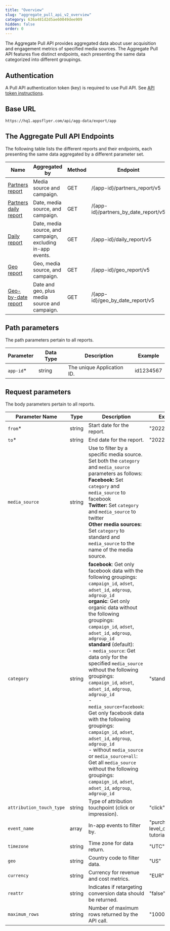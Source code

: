 ```yaml
---
title: "Overview"
slug: "aggregate_pull_api_v2_overview"
category: 636a481d2d5ae60049dee909
hidden: false
order: 0
---
```

The Aggregate Pull API provides aggregated data about user acquisition and engagement metrics of specified media sources. The Aggregate Pull API features five distinct endpoints, each presenting the same data categorized into different groupings.

## Authentication

A Pull API authentication token (key) is required to use Pull API. See [API token instructions](https://support.appsflyer.com/hc/en-us/articles/360004562377).

## Base URL

```http
https://hq1.appsflyer.com/api/agg-data/export/app
```

## The Aggregate Pull API Endpoints

The following table lists the different reports and their endpoints, each presenting the same data aggregated by a different parameter set.

| Name                                                           | Aggregated by                                    | Method | Endpoint                                      |
|----------------------------------------------------------------|--------------------------------------------------|--------|------------------------------------------------|
| [Partners report](/hc/reference/get_app-id-partners-report-v5-1)      | Media source and campaign.                       | GET    |  /{app-id}/partners_report/v5              |
| [Partners daily report](/hc/reference/get_app-id-partners-by-date-report-v5-1) | Date, media source, and campaign.                | GET    |  /{app-id}/partners_by_date_report/v5      |
| [Daily report](/hc/reference/get_app-id-daily-report-v5-1)             | Date, media source, and campaign, excluding in-app events. | GET    |  /{app-id}/daily_report/v5            |
| [Geo report](/hc/reference/get_app-id-geo-report-v5-1)                   | Geo, media source, and campaign.                 | GET    |  /{app-id}/geo_report/v5                   |
| [Geo-by-date report](/hc/reference/get_app-id-geo-by-date-report-v5-1)   | Date and geo, plus media source and campaign.    | GET    |  /{app-id}/geo_by_date_report/v5           |


## Path parameters

The path parameters pertain to all reports.

| Parameter  | Data Type | Description                          | Example    |
|------------|-----------|--------------------------------------|------------|
| `app-id`*  | string    | The unique Application ID.           | id1234567  |

## Request parameters

The body parameters pertain to all reports.

| Parameter Name        | Type   | Description     | Example |
|-----------------------|--------|-----------------|---------|
| `from`*                | string | Start date for the report. | "2022-04-22" |
| `to`*                  | string | End date for the report. | "2022-04-22" |
| `media_source`        | string | Use to filter by a specific media source. Set both the `category` and `media_source` parameters as follows: <br> **Facebook:** Set `category` and `media_source` to facebook <br> **Twitter:** Set `category` and `media_source` to twitter <br> **Other media sources:** Set `category` to standard and `media_source` to the name of the media source. <br> 
| `category`            | string | **facebook**: Get only facebook data with the following groupings: `campaign_id`, `adset`, `adset_id`, `adgroup`, `adgroup_id` <br> **organic**: Get only organic data without the following groupings: `campaign_id`, `adset`, `adset_id`, `adgroup`, `adgroup_id` <br> **standard** (default): <br> - `media_source`: Get data only for the specified `media_source` without the following groupings: `campaign_id`, `adset`, `adset_id`, `adgroup`, `adgroup_id` <br> - `media_source=facebook`: Get only facebook data with the following groupings: `campaign_id`, `adset`, `adset_id`, `adgroup`, `adgroup_id` <br> - without `media_source` or `media_source=all`: Get all `media_source` without the following groupings: `campaign_id`, `adset`, `adset_id`, `adgroup`, `adgroup_id` | "standard" |
| `attribution_touch_type` | string | Type of attribution touchpoint (click or impression). | "click" |
| `event_name`          | array  | In-app events to filter by. | "purchase, level_completed, tutorial" |
| `timezone`               | string | Time zone for data return. | "UTC" |
| `geo`                  | string | Country code to filter data. | "US" |
| `currency`             | string | Currency for revenue and cost metrics. | "EUR" |
| `reattr`               | string | Indicates if retargeting conversion data should be returned. | "false" |
| `maximum_rows`         | string | Number of maximum rows returned by the API call. | "1000" |

